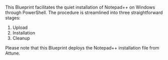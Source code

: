 This Blueprint facilitates the quiet installation of Notepad++ on Windows 
through PowerShell. The procedure is streamlined into three 
straightforward stages:
1. Upload
2. Installation
3. Cleanup

Please note that this Blueprint deploys the Notepad++ installation file 
from Attune.